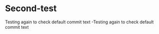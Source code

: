 # Second-test
Testing again to check default commit text
-Testing again to check default commit text

